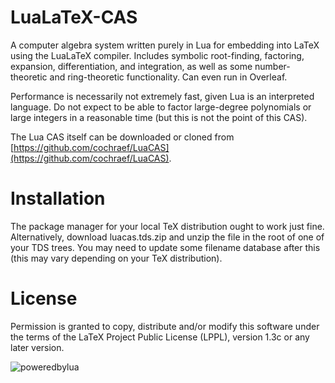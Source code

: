 # LuaLaTeX-CAS

A computer algebra system written purely in Lua for embedding into LaTeX using the LuaLaTeX compiler. Includes symbolic root-finding, factoring, expansion, differentiation, and integration, as well as some number-theoretic and ring-theoretic functionality. Can even run in Overleaf.

Performance is necessarily not extremely fast, given Lua is an interpreted language. Do not expect to be able to factor large-degree polynomials or large integers in a reasonable time (but this is not the point of this CAS).

The Lua CAS itself can be downloaded or cloned from [https://github.com/cochraef/LuaCAS](https://github.com/cochraef/LuaCAS).

# Installation

The package manager for your local TeX distribution ought to work just fine. Alternatively, download luacas.tds.zip and unzip the file in the root of one of your TDS trees. You may need to update some filename database after this (this may vary depending on your TeX distribution).

# License

Permission is granted to copy, distribute and/or modify this
software under the terms of the LaTeX Project Public License
(LPPL), version 1.3c or any later version.

![poweredbylua](http://www.lua.org/images/powered-by-lua.gif)
